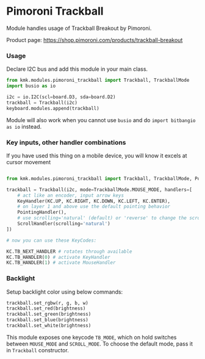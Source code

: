 # Pimoroni Trackball

Module handles usage of Trackball Breakout by Pimoroni.

Product page: https://shop.pimoroni.com/products/trackball-breakout

### Usage

Declare I2C bus and add this module in your main class.

```python
from kmk.modules.pimoroni_trackball import Trackball, TrackballMode
import busio as io

i2c = io.I2C(scl=board.D3, sda=board.D2)
trackball = Trackball(i2c)
keyboard.modules.append(trackball)
```

Module will also work when you cannot use `busio` and do `import bitbangio as io` instead.

### Key inputs, other handler combinations

If you have used this thing on a mobile device, you will know it excels at cursor movement

```python

from kmk.modules.pimoroni_trackball import Trackball, TrackballMode, PointingHandler, KeyHandler, ScrollHandler

trackball = Trackball(i2c, mode=TrackballMode.MOUSE_MODE, handlers=[
    # act like an encoder, input arrow keys
    KeyHandler(KC.UP, KC.RIGHT, KC.DOWN, KC.LEFT, KC.ENTER), 
    # on layer 1 and above use the default pointing behavior
    PointingHandler(),
    # use scrolling='natural' (default) or 'reverse' to change the scrolling direction
    ScrollHandler(scrolling='natural')
])

# now you can use these KeyCodes:

KC.TB_NEXT_HANDLER # rotates through available 
KC.TB_HANDLER(0) # activate KeyHandler 
KC.TB_HANDLER(1) # activate MouseHandler

```


### Backlight

Setup backlight color using below commands:

```python
trackball.set_rgbw(r, g, b, w)
trackball.set_red(brightness)
trackball.set_green(brightness)
trackball.set_blue(brightness)
trackball.set_white(brightness)
```

This module exposes one keycode `TB_MODE`, which on hold switches between `MOUSE_MODE` and `SCROLL_MODE`.
To choose the default mode, pass it in `Trackball` constructor.